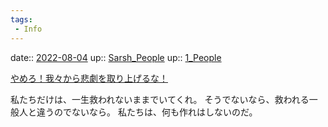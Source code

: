 ```yaml
---
tags:
 - Info
---
```


date:: [2022-08-04](Daily_Note/2022-08-04.md)
up:: [Sarsh_People](../Bar/Novel/Nacaria/Sarsh_People.md)
up:: [1_People](../Bar/Novel/Nacaria/1_People.md)

[やめろ！我々から悲劇を取り上げるな！](やめろ！我々から悲劇を取り上げるな！.md)

私たちだけは、一生救われないままでいてくれ。
そうでないなら、救われる一般人と違うのでないなら。
私たちは、何も作れはしないのだ。